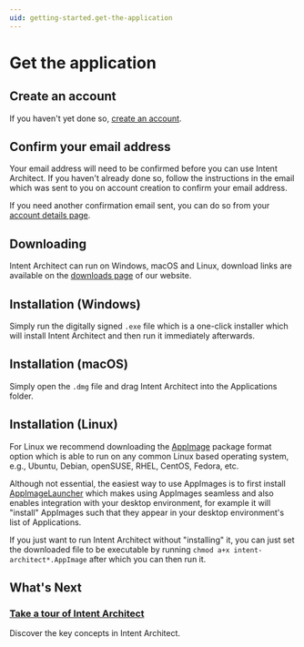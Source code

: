 ```yaml
---
uid: getting-started.get-the-application
---
```


# Get the application

## Create an account

If you haven't yet done so, [create an account](https://intentarchitect.com/#/user-access/register).

## Confirm your email address

Your email address will need to be confirmed before you can use Intent Architect. If you haven't already done so, follow the instructions in the email which was sent to you on account creation to confirm your email address.

If you need another confirmation email sent, you can do so from your [account details page](https://intentarchitect.com/#/user-access/account-details).

## Downloading

Intent Architect can run on Windows, macOS and Linux, download links are available on the [downloads page](https://intentarchitect.com/#/downloads) of our website.

## Installation (Windows)

Simply run the digitally signed `.exe` file which is a one-click installer which will install Intent Architect and then run it immediately afterwards.

## Installation (macOS)

Simply open the `.dmg` file and drag Intent Architect into the Applications folder.

## Installation (Linux)

For Linux we recommend downloading the [AppImage](https://appimage.org/) package format option which is able to run on any common Linux based operating system, e.g., Ubuntu, Debian, openSUSE, RHEL, CentOS, Fedora, etc.

Although not essential, the easiest way to use AppImages is to first install [AppImageLauncher](https://github.com/TheAssassin/AppImageLauncher) which makes using AppImages seamless and also enables integration with your desktop environment, for example it will "install" AppImages such that they appear in your desktop environment's list of Applications.

If you just want to run Intent Architect without "installing" it, you can just set the downloaded file to be executable by running `chmod a+x intent-architect*.AppImage` after which you can then run it.

## What's Next

### [Take a tour of Intent Architect](xref:getting-started.take-a-tour)

Discover the key concepts in Intent Architect.
